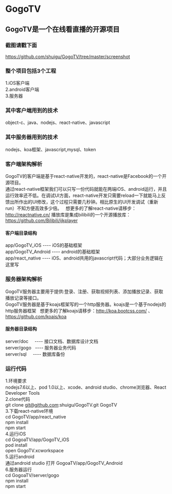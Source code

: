 # GogoTV
## GogoTV是一个在线看直播的开源项目
### 截图请戳下面
https://github.com/shuigu/GogoTV/tree/master/screenshot   

### 整个项目包括3个工程   
1.iOS客户端  
2.android客户端  
3.服务器  
### 其中客户端用到的技术
object-c、java、nodejs、react-native、javascript 
### 其中服务器用到的技术
nodejs、koa框架、javascript,mysql、token
### 客户端架构解析  
GogoTV的客户端是基于react-native开发的，react-native是Facebook的一个开源项目。      
通过react-native框架我们可以只写一份代码就能在两端iOS、android运行，并且运行效率还不低。在调试UI方面，react-native开发只需要reload一下就能马上反馈出所作出的UI修改，这个过程只需要几秒钟。相比原生的UI开发调试（重新run）不知方便高效多少倍。  
想更多的了解react-native请移步：http://reactnative.cn/ 
播放库是集成bilibili的一个开源播放库：https://github.com/Bilibili/ijkplayer    
#### 客户端目录结构
app/GogoTV_iOS        ---- iOS的基础框架   
app/GogoTV_Android    ---- android的基础框架    
app/react_native      ---- iOS、android共用的javascript代码；大部分业务逻辑在这里写   
### 服务器架构解析
GogoTV服务器主要用于提供:登录、注册、获取视频列表、添加播放记录、获取播放记录等接口。   
GogoTV服务器是基于koajs框架写的一个http服务器。koajs是一个基于nodejs的http服务器框架   
想更多的了解koajs请移步：http://koa.bootcss.com/ 、https://github.com/koajs/koa    
#### 服务器目录结构
server/doc     ---- 接口文档、数据库设计文档     
server/gogo    ---- 服务器业务代码    
server/sql     ---- 数据库备份   

### 运行代码
1.环境要求     
nodejs7.6以上、pod 1.0以上、xcode、android studio、chrome浏览器、React Developer Tools    
2.clone代码    
git clone git@github.com:shuigu/GogoTV.git GogoTV    
3.下载react-native环境     
cd GogoTV/app/react_native    
npm install     
npm start    
4.运行iOS    
cd GogoaTV/app/GogoTV_iOS     
pod install    
open GogoTV.xcworkspace    
5.运行android    
通过android studio 打开 GogoaTV/app/GogoTV_Android    
6.服务器运行    
cd GogoaTV/server/gogo    
npm install    
npm start     





